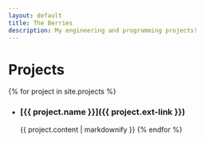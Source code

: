```yaml
---
layout: default
title: The Berries
description: My engineering and programming projects!
---
```


# Projects

{% for project in site.projects %}
- ### [{{ project.name }}]({{ project.ext-link }})
	{{ project.content | markdownify }}
{% endfor %}